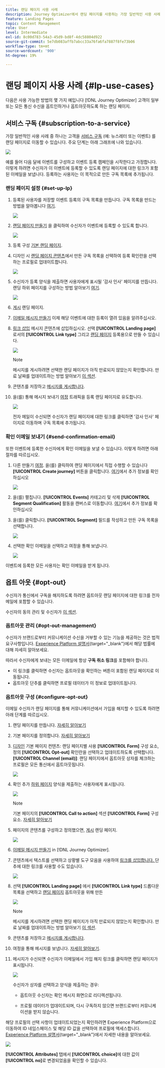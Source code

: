 ```yaml
---
title: 랜딩 페이지 사용 사례
description: Journey Optimizer에서 랜딩 페이지를 사용하는 가장 일반적인 사용 사례를 알아봅니다
feature: Landing Pages
topic: Content Management
role: User
level: Intermediate
exl-id: 8c00d783-54a3-45d9-bd8f-4dc58804d922
source-git-commit: 5e7db083affb7abcc33a76fa6fa7887f8fe73b06
workflow-type: tm+mt
source-wordcount: '900'
ht-degree: 19%

---
```


# 랜딩 페이지 사용 사례 {#lp-use-cases}

다음은 사용 가능한 방법의 몇 가지 예입니다 [!DNL Journey Optimizer] 고객이 일부 또는 모든 통신 수신을 옵트인하거나 옵트아웃하도록 하는 랜딩 페이지.

## 서비스 구독 {#subscription-to-a-service}

가장 일반적인 사용 사례 중 하나는 고객을 [서비스 구독](subscription-list.md) (예: 뉴스레터 또는 이벤트) 를 랜딩 페이지로 이동할 수 있습니다. 주요 단계는 아래 그래프에 나와 있습니다.

![](assets/lp_subscription-uc.png)

예를 들어 다음 달에 이벤트를 구성하고 이벤트 등록 캠페인을 시작한다고 가정합니다<!--to keep your customers that are interested updated on that event-->. 이렇게 하려면 수신자가 이 이벤트에 등록할 수 있도록 랜딩 페이지에 대한 링크가 포함된 이메일을 보냅니다. 등록하는 사용자는 이 목적으로 만든 구독 목록에 추가됩니다.

### 랜딩 페이지 설정 {#set-up-lp}

1. 등록된 사용자를 저장할 이벤트 등록의 구독 목록을 만듭니다. 구독 목록을 만드는 방법을 알아봅니다 [여기](subscription-list.md#define-subscription-list).

   ![](assets/lp_subscription-uc-list.png)

1. [랜딩 페이지 만들기](create-lp.md) 을 클릭하여 수신자가 이벤트에 등록할 수 있도록 합니다.

   ![](assets/lp_create-lp-details.png)

1. 등록 구성 [기본 랜딩 페이지](create-lp.md#configure-primary-page).

1. 디자인 시 [랜딩 페이지 콘텐츠](design-lp.md)에서 만든 구독 목록을 선택하여 등록 확인란을 선택하는 프로필로 업데이트합니다.

   ![](assets/lp_subscription-uc-lp-list.png)

1. 수신자가 등록 양식을 제출하면 사용자에게 표시될 &#39;감사 인사&#39; 페이지를 만듭니다. 랜딩 하위 페이지를 구성하는 방법 알아보기 [여기](create-lp.md#configure-subpages).

   ![](assets/lp_subscription-uc-thanks.png)

1. [게시](create-lp.md#publish) 랜딩 페이지.

1. [이메일 메시지 만들기](../messages/create-message.md) 이제 해당 이벤트에 대한 등록이 열려 있음을 알려주십시오.

1. [링크 삽입](../messages/message-tracking.md#insert-links) 메시지 콘텐츠에 삽입하십시오. 선택 **[!UICONTROL Landing page]** 로서의 **[!UICONTROL Link type]** 그리고 [랜딩 페이지](create-lp.md#configure-primary-page) 등록용으로 만들 수 있습니다.

   ![](assets/lp_subscription-uc-link.png)

   >[!NOTE]
   >
   >메시지를 게시하려면 선택한 랜딩 페이지가 아직 만료되지 않았는지 확인합니다. 만료 날짜를 업데이트하는 방법 알아보기 [이 섹션](create-lp.md#configure-primary-page).

1. 콘텐츠를 저장하고 [메시지를 게시합니다](../messages/publish-manage-message.md).

1. 을(를) 통해 메시지 보내기 [여정](../building-journeys/journey.md) 트래픽을 등록 랜딩 페이지로 유도합니다.

   ![](assets/lp_subscription-uc-journey.png)

   전자 메일이 수신되면 수신자가 랜딩 페이지에 대한 링크를 클릭하면 &#39;감사 인사&#39; 페이지로 이동하며 구독 목록에 추가됩니다.

### 확인 이메일 보내기 {#send-confirmation-email}

또한 이벤트에 등록한 수신자에게 확인 이메일을 보낼 수 있습니다. 이렇게 하려면 아래 절차를 따르십시오.

1. 다른 만들기 [여정](../building-journeys/journey.md). 을(를) 클릭하여 랜딩 페이지에서 직접 수행할 수 있습니다 **[!UICONTROL Create journey]** 버튼을 클릭합니다. [여기](create-lp.md#configure-primary-page)에서 추가 정보를 확인하십시오

   ![](assets/lp_subscription-uc-create-journey.png)

1. 을(를) 펼칩니다. **[!UICONTROL Events]** 카테고리 및 삭제 **[!UICONTROL Segment Qualification]** 활동을 캔버스로 이동합니다. [여기](../building-journeys/segment-qualification-events.md)에서 추가 정보를 확인하십시오

1. 을(를) 클릭합니다. **[!UICONTROL Segment]** 필드를 작성하고 만든 구독 목록을 선택합니다.

   ![](assets/lp_subscription-uc-confirm-journey.png)

1. 선택한 확인 이메일을 선택하고 여정을 통해 보냅니다.

   ![](assets/lp_subscription-uc-confirm-email.png)

이벤트에 등록한 모든 사용자는 확인 이메일을 받게 됩니다.

<!--The event registration's subscription list tracks the profiles who registered and you can send them targeted event updates.-->

## 옵트 아웃 {#opt-out}

수신자가 통신에서 구독을 해지하도록 하려면 옵트아웃 랜딩 페이지에 대한 링크를 전자 메일에 포함할 수 있습니다.

수신자의 동의 관리 및 수신자가 [이 섹션](../messages/consent.md).

### 옵트아웃 관리 {#opt-out-management}

수신자가 브랜드로부터 커뮤니케이션 수신을 거부할 수 있는 기능을 제공하는 것은 법적 요구사항입니다. [Experience Platform 설명서](https://experienceleague.adobe.com/docs/experience-platform/privacy/regulations/overview.html?lang=ko#regulations){target=&quot;_blank&quot;}에서 해당 법률에 대해 자세히 알아보세요.

따라서 수신자에게 보내는 모든 이메일에 항상 **구독 취소 링크**&#x200B;를 포함해야 합니다.

* 이 링크를 클릭하면 수신자는 옵트아웃을 확인하는 버튼이 포함된 랜딩 페이지로 이동됩니다.
* 옵트아웃 단추를 클릭하면 프로필 데이터가 이 정보로 업데이트됩니다.

### 옵트아웃 구성 {#configure-opt-out}

이메일 수신자가 랜딩 페이지를 통해 커뮤니케이션에서 가입을 해지할 수 있도록 하려면 아래 단계를 따르십시오.

1. 랜딩 페이지를 만듭니다. [자세히 알아보기](create-lp.md)

1. 기본 페이지를 정의합니다. [자세히 알아보기](create-lp.md#configure-primary-page)

1. [디자인](design-lp.md) 기본 페이지 컨텐츠: 랜딩 페이지별 사용 **[!UICONTROL Form]** 구성 요소, 정의 **[!UICONTROL Opt-out]** 확인란을 선택하고 업데이트하도록 선택합니다. **[!UICONTROL Channel (email)]**: 랜딩 페이지에서 옵트아웃 상자를 체크하는 프로필은 모든 통신에서 옵트아웃됩니다.

   ![](assets/lp_opt-out-primary-lp.png)

   <!--You can also build your own landing page and host it on the third-party system of your choice.-->

1. 확인 추가 [하위 페이지](create-lp.md#configure-subpages) 양식을 제출하는 사용자에게 표시됩니다.

   ![](assets/lp_opt-out-subpage.png)

   >[!NOTE]
   >
   >기본 페이지의 **[!UICONTROL Call to action]** 섹션 **[!UICONTROL Form]** 구성 요소. [자세히 알아보기](design-lp.md)

1. 페이지의 콘텐츠를 구성하고 정의했으면, [게시](create-lp.md#publish) 랜딩 페이지.

   ![](assets/lp_opt-out-publish.png)

1. [이메일 메시지 만들기](../messages/create-message.md) in [!DNL Journey Optimizer].

1. 콘텐츠에서 텍스트를 선택하고 상황별 도구 모음을 사용하여 [링크를 삽입합니다. ](../messages/message-tracking.md#insert-links) 단추에 대한 링크를 사용할 수도 있습니다.

   ![](assets/lp_opt-out-insert-link.png)

1. 선택 **[!UICONTROL Landing page]** 에서 **[!UICONTROL Link type]** 드롭다운 목록을 선택하고 [랜딩 페이지](create-lp.md#configure-primary-page) 옵트아웃을 위해 만든

   ![](assets/lp_opt-out-landing-page.png)

   >[!NOTE]
   >
   >메시지를 게시하려면 선택한 랜딩 페이지가 아직 만료되지 않았는지 확인합니다. 만료 날짜를 업데이트하는 방법 알아보기 [이 섹션](create-lp.md#configure-primary-page).

1. 콘텐츠를 저장하고 [메시지를 게시합니다](../messages/publish-manage-message.md).

1. 여정을 통해 메시지를 보냅니다. [자세히 알아보기](../building-journeys/journey.md).

1. 메시지가 수신되면 수신자가 이메일에서 가입 해지 링크를 클릭하면 랜딩 페이지가 표시됩니다.

   ![](assets/lp_opt-out-submit-form.png)

   수신자가 상자를 선택하고 양식을 제출하는 경우:

   * 옵트아웃 수신자는 확인 메시지 화면으로 리디렉션됩니다.

   * 프로필 데이터가 업데이트되며, 다시 구독하지 않으면 브랜드로부터 커뮤니케이션을 받지 않습니다.

해당 프로필의 선택 사항이 업데이트되었는지 확인하려면 Experience Platform으로 이동하여 ID 네임스페이스 및 해당 ID 값을 선택하여 프로필에 액세스합니다. [Experience Platform 설명서](https://experienceleague.adobe.com/docs/experience-platform/profile/ui/user-guide.html?lang=ko#getting-started){target=&quot;_blank&quot;}에서 자세한 내용을 알아보세요.

![](assets/lp_opt-out-profile-choice.png)

**[!UICONTROL Attributes]** 탭에서 **[!UICONTROL choice]**&#x200B;에 대한 값이 **[!UICONTROL no]**&#x200B;로 변경되었음을 확인할 수 있습니다.

<!--

### Other ways to opt out

You can also enable your recipients to unsubscribe whithout using landing pages.

* **One-click opt-out**

    You can add a one-click opt-out link into your email content. This will enable your recipients to quickly unsubscribe from your communications, without being redirected to a landing page where they need to confirm opting out. [Learn more](../messages/consent.md#one-click-opt-out-link)

* **Unsubscribe link in header**

    If the recipients' email client supports displaying an unsubscribe link in the email header, emails sent with [!DNL Journey Optimizer] automatically include this link. [Learn more](../messages/consent.md#unsubscribe-email)
-->
